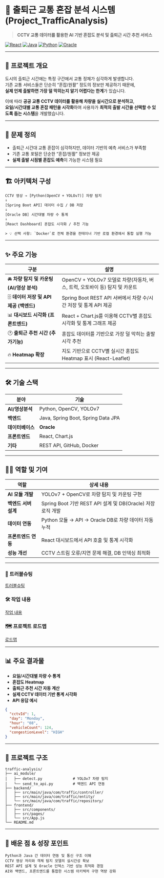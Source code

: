 # 🚗 출퇴근 교통 혼잡 분석 시스템 (Project_TrafficAnalysis)

> **CCTV 교통 데이터를 활용한 AI 기반 혼잡도 분석 및 출퇴근 시간 추천 서비스**

[![React](https://img.shields.io/badge/Frontend-React%20%7C%20Chart.js-lightblue)]()
[![Java](https://img.shields.io/badge/Backend-Java%20%7C%20Spring%20Boot-orange)]()
[![Python](https://img.shields.io/badge/AI-Python%20%7C%20YOLOv7-blue)]()
[![Oracle](https://img.shields.io/badge/DB-Oracle-red)]()

---

## 📌 프로젝트 개요

도시의 출퇴근 시간에는 특정 구간에서 교통 정체가 심각하게 발생합니다.  
기존 교통 서비스들은 단순히 “혼잡/원활” 정도의 정보만 제공하기 때문에,  
**실제 언제 출발하면 가장 덜 막히는지 알기 어렵다는 한계**가 있습니다.

이에 따라 **공공 교통 CCTV 데이터를 활용해 차량을 실시간으로 분석하고**,  
**요일/시간대별 교통 혼잡 패턴을 시각화**하여 사용자가 **최적의 출발 시간을 선택할 수 있도록 돕는 시스템**을 개발했습니다.

---

## 🧠 문제 정의

- 출퇴근 시간대 교통 혼잡이 심각하지만, 데이터 기반의 예측 서비스가 부족함  
- 기존 교통 포털은 단순한 “혼잡/원활” 정보만 제공  
- **실제 출발 시점별 혼잡도 예측**이 가능한 시스템 필요  

---

## 🏗 아키텍처 구성
```
CCTV 영상 → [Python(OpenCV + YOLOv7)] 차량 탐지
↓
[Spring Boot API] 데이터 수집 / DB 저장
↓
[Oracle DB] 시간대별 차량 수 통계
↓
[React Dashboard] 혼잡도 시각화 / 추천 기능

> 💡 선택 사항: `Docker`로 전체 환경을 컨테이너 기반 로컬 환경에서 통합 실행 가능
```

---

## ✨ 주요 기능

| 구분 | 설명 |
|------|------|
| 🚘 **차량 탐지 및 카운팅 (AI/영상 분석)** | OpenCV + YOLOv7 모델로 차량(자동차, 버스, 트럭, 오토바이 등) 탐지 및 카운트 |
| 🗄️ **데이터 저장 및 API 제공 (백엔드)** | Spring Boot REST API 서버에서 차량 수/시간 저장 및 통계 API 제공 |
| 📊 **대시보드 시각화 (프론트엔드)** | React + Chart.js를 이용해 CCTV별 혼잡도 시각화 및 통계 그래프 제공 |
| 🕐 **출퇴근 추천 시간 (추가기능)** | 혼잡도 데이터를 기반으로 가장 덜 막히는 출발 시각 추천 |
| 🔥 **Heatmap 확장** | 지도 기반으로 CCTV별 실시간 혼잡도 Heatmap 표시 (React-Leaflet) |

---

## 🛠 기술 스택

| 분야 | 기술 |
|------|------|
| **AI/영상분석** | Python, OpenCV, YOLOv7 |
| **백엔드** | Java, Spring Boot, Spring Data JPA |
| **데이터베이스** | **Oracle** |
| **프론트엔드** | React, Chart.js |
| **기타** | REST API, GitHub, Docker |

---

## 👩‍💻 역할 및 기여

| 역할 | 상세 내용 |
|------|------------|
| **AI 모듈 개발** | YOLOv7 + OpenCV로 차량 탐지 및 카운팅 구현 |
| **백엔드 서버 설계** | Spring Boot 기반 REST API 설계 및 DB(Oracle) 저장 로직 개발 |
| **데이터 연동** | Python 모듈 → API → Oracle DB로 차량 데이터 자동 누적 |
| **프론트엔드 연동** | React 대시보드에서 API 호출 및 통계 시각화 |
| **성능 개선** | CCTV 스트림 오류/지연 문제 해결, DB 인덱싱 최적화 |

---

### 🧩 트러블슈팅
[트러블슈팅](https://github.com/eononenoe/Project_TrafficAnalysis/tree/main/%ED%8A%B8%EB%9F%AC%EB%B8%94%20%EC%8A%88%ED%8C%85)
### 🛠️ 작업 내용
[작업 내용](https://github.com/eononenoe/Project_TrafficAnalysis/tree/main/%EC%9E%91%EC%97%85%20%EB%82%B4%EC%9A%A9)
### 🗺️ 프로젝트 로드맵
[로드맵](https://github.com/eononenoe/Project_TrafficAnalysis/blob/main/%EB%A1%9C%EB%93%9C%EB%A7%B5.md)

---

## 📊 주요 결과물

- **요일/시간대별 차량 수 통계**
- **혼잡도 Heatmap**
- **출퇴근 추천 시간 자동 계산**
- **실제 CCTV 데이터 기반 통계 시각화**
- **API 응답 예시**

```json
{
  "cctvId": 1,
  "day": "Monday",
  "hour": "08",
  "vehicleCount": 124,
  "congestionLevel": "HIGH"
}
```

---

## 📁 프로젝트 구조
```
traffic-analysis/
├── ai_module/
│   ├── detect.py              # YOLOv7 차량 탐지
│   └── send_to_api.py         # 백엔드 API 연동
├── backend/
│   ├── src/main/java/com/traffic/controller/
│   ├── src/main/java/com/traffic/entity/
│   └── src/main/java/com/traffic/repository/
├── frontend/
│   ├── src/components/
│   ├── src/pages/
│   └── src/App.js
└── README.md
```

---

## 🧩 배운 점 & 성장 포인트
```
Python과 Java 간 데이터 연동 및 통신 구조 이해
CCTV 영상 처리와 객체 탐지 모델의 실시간성 확보
REST API 설계 및 Oracle 인덱스 기반 성능 최적화 경험
AI와 백엔드, 프론트엔드를 통합한 시스템 아키텍처 구현 역량 강화
```
